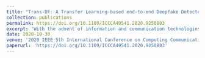 ```yaml
---
title: "Trans-DF: A Transfer Learning-based end-to-end Deepfake Detector"
collection: publications
permalink: https://doi.org/10.1109/ICCCA49541.2020.9250803
excerpt: 'With the advent of information and communication technologies, there have been breakthrough developments in the field of Artificial Intelligence (AI). Moreover, increasing computation power and decreasing processing times, new applications are being developed at great speeds. One such application is Deepfakes, ...'
date: 2020-10-30
venue: '2020 IEEE 5th International Conference on Computing Communication and Automation (ICCCA)'
paperurl: 'https://doi.org/10.1109/ICCCA49541.2020.9250803'
---
```

